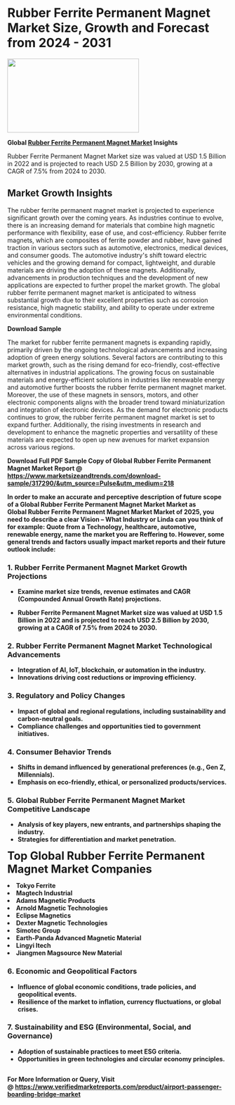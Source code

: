<H1>Rubber Ferrite Permanent Magnet Market Size, Growth and Forecast from 2024 - 2031</H1><img class="aligncenter size-medium wp-image-584254" src="https://thirdeyenews.in/wp-content/uploads/2024/09/Global-Market-Research-300x168.jpeg" alt="" width="300" height="168" /><p><strong>Global&nbsp;<a href="https://www.marketsizeandtrends.com/download-sample/317290/&amp;utm_source=Pulse&amp;utm_medium=218">Rubber Ferrite Permanent Magnet Market</a> Insights</strong></p><p>Rubber Ferrite Permanent Magnet Market size was valued at USD 1.5 Billion in 2022 and is projected to reach USD 2.5 Billion by 2030, growing at a CAGR of 7.5% from 2024 to 2030.</p><p><h2>Market Growth Insights</h2> <p>The rubber ferrite permanent magnet market is projected to experience significant growth over the coming years. As industries continue to evolve, there is an increasing demand for materials that combine high magnetic performance with flexibility, ease of use, and cost-efficiency. Rubber ferrite magnets, which are composites of ferrite powder and rubber, have gained traction in various sectors such as automotive, electronics, medical devices, and consumer goods. The automotive industry's shift toward electric vehicles and the growing demand for compact, lightweight, and durable materials are driving the adoption of these magnets. Additionally, advancements in production techniques and the development of new applications are expected to further propel the market growth. The global rubber ferrite permanent magnet market is anticipated to witness substantial growth due to their excellent properties such as corrosion resistance, high magnetic stability, and ability to operate under extreme environmental conditions.</p> <p><strong>Download Sample</strong></p> <p>The market for rubber ferrite permanent magnets is expanding rapidly, primarily driven by the ongoing technological advancements and increasing adoption of green energy solutions. Several factors are contributing to this market growth, such as the rising demand for eco-friendly, cost-effective alternatives in industrial applications. The growing focus on sustainable materials and energy-efficient solutions in industries like renewable energy and automotive further boosts the rubber ferrite permanent magnet market. Moreover, the use of these magnets in sensors, motors, and other electronic components aligns with the broader trend toward miniaturization and integration of electronic devices. As the demand for electronic products continues to grow, the rubber ferrite permanent magnet market is set to expand further. Additionally, the rising investments in research and development to enhance the magnetic properties and versatility of these materials are expected to open up new avenues for market expansion across various regions.</p> <p><strong></p><p><span class=""><strong>Download Full PDF Sample Copy of Global Rubber Ferrite Permanent Magnet Market Report</strong> @ <a href="https://www.marketsizeandtrends.com/download-sample/317290/&amp;utm_source=Pulse&amp;utm_medium=218" target="_blank">https://www.marketsizeandtrends.com/download-sample/317290/&amp;utm_source=Pulse&amp;utm_medium=218</a></span></p><p>In order to make an accurate and perceptive description of future scope of a Global&nbsp;Rubber Ferrite Permanent Magnet Market Market as Global&nbsp;Rubber Ferrite Permanent Magnet Market Market of 2025, you need to describe a clear Vision &ndash; What Industry or Linda can you think of for example: Quote from a Technology, healthcare, automotive, renewable energy, name the market you are Reffering to. However, some general trends and factors usually impact market reports and their future outlook include:</p><h3>1.&nbsp;<strong>Rubber Ferrite Permanent Magnet Market Growth Projections</strong></h3><ul><li>Examine market size trends, revenue estimates and CAGR (Compounded Annual Growth Rate) projections.</li><li><p>Rubber Ferrite Permanent Magnet Market size was valued at USD 1.5 Billion in 2022 and is projected to reach USD 2.5 Billion by 2030, growing at a CAGR of 7.5% from 2024 to 2030.</p></li></ul><h3>2.&nbsp;<strong>Rubber Ferrite Permanent Magnet Market Technological Advancements</strong></h3><ul><li>Integration of AI, IoT, blockchain, or automation in the industry.</li><li>Innovations driving cost reductions or improving efficiency.</li></ul><h3>3.&nbsp;<strong>Regulatory and Policy Changes</strong></h3><ul><li>Impact of global and regional regulations, including sustainability and carbon-neutral goals.</li><li>Compliance challenges and opportunities tied to government initiatives.</li></ul><h3>4.&nbsp;<strong>Consumer Behavior Trends</strong></h3><ul><li>Shifts in demand influenced by generational preferences (e.g., Gen Z, Millennials).</li><li>Emphasis on eco-friendly, ethical, or personalized products/services.</li></ul><h3>5.&nbsp;<strong>Global Rubber Ferrite Permanent Magnet Market Competitive Landscape</strong></h3><ul><li>Analysis of key players, new entrants, and partnerships shaping the industry.</li><li>Strategies for differentiation and market penetration.</li></ul><p data-pm-slice="1 1 []"><span style="color: inherit; font-family: inherit; font-size: 25px;">Top Global Rubber Ferrite Permanent Magnet Market Companies</span></p><div class="" data-test-id=""><p><li>Tokyo Ferrite</li><li> Magtech Industrial</li><li> Adams Magnetic Products</li><li> Arnold Magnetic Technologies</li><li> Eclipse Magnetics</li><li> Dexter Magnetic Technologies</li><li> Simotec Group</li><li> Earth-Panda Advanced Magnetic Material</li><li> Lingyi Itech</li><li> Jiangmen Magsource New Material</li></p></div><h3>6.&nbsp;<strong>Economic and Geopolitical Factors</strong></h3><ul><li>Influence of global economic conditions, trade policies, and geopolitical events.</li><li>Resilience of the market to inflation, currency fluctuations, or global crises.</li></ul><h3>7.&nbsp;<strong>Sustainability and ESG (Environmental, Social, and Governance)</strong></h3><ul><li>Adoption of sustainable practices to meet ESG criteria.</li><li>Opportunities in green technologies and circular economy principles.</li></ul><h2><strong style="font-size: 14px;">For More Information or Query, Visit @&nbsp;</strong><a style="background-color: #ffffff; font-size: 14px;" href="https://www.marketsizeandtrends.com/report/rubber-ferrite-permanent-magnet-market/" target="_blank">https://www.verifiedmarketreports.com/product/airport-passenger-boarding-bridge-market</a></h2>
